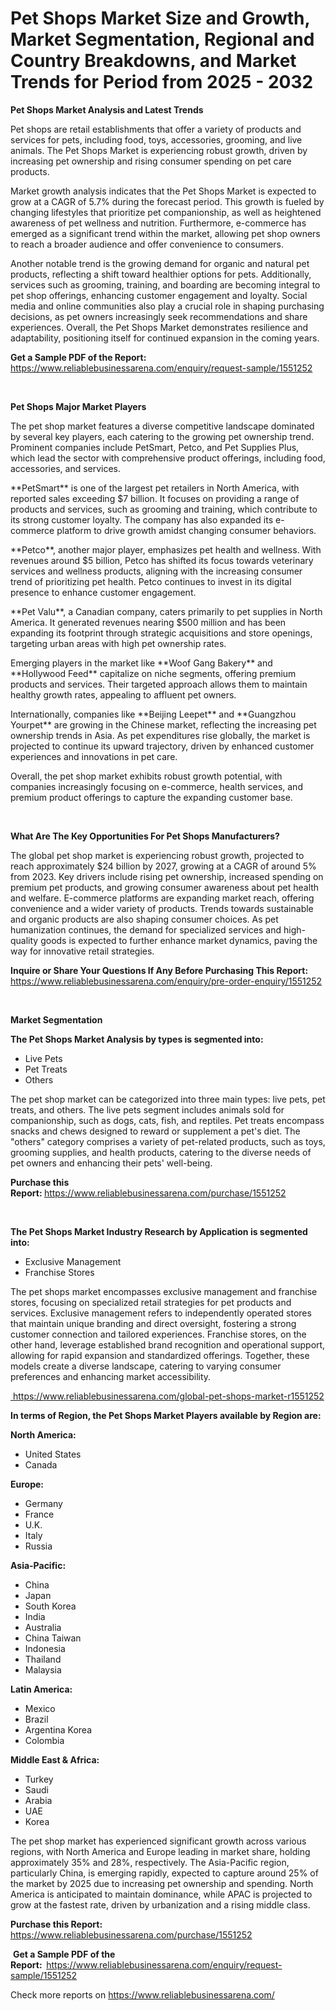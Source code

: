 <p><h1>Pet Shops Market Size and Growth, Market Segmentation, Regional and Country Breakdowns, and Market Trends for Period from 2025 -  2032</h1></p><p><strong>Pet Shops Market Analysis and Latest Trends</strong></p>
<p><p>Pet shops are retail establishments that offer a variety of products and services for pets, including food, toys, accessories, grooming, and live animals. The Pet Shops Market is experiencing robust growth, driven by increasing pet ownership and rising consumer spending on pet care products.</p><p>Market growth analysis indicates that the Pet Shops Market is expected to grow at a CAGR of 5.7% during the forecast period. This growth is fueled by changing lifestyles that prioritize pet companionship, as well as heightened awareness of pet wellness and nutrition. Furthermore, e-commerce has emerged as a significant trend within the market, allowing pet shop owners to reach a broader audience and offer convenience to consumers.</p><p>Another notable trend is the growing demand for organic and natural pet products, reflecting a shift toward healthier options for pets. Additionally, services such as grooming, training, and boarding are becoming integral to pet shop offerings, enhancing customer engagement and loyalty. Social media and online communities also play a crucial role in shaping purchasing decisions, as pet owners increasingly seek recommendations and share experiences. Overall, the Pet Shops Market demonstrates resilience and adaptability, positioning itself for continued expansion in the coming years.</p></p>
<p><strong>Get a Sample PDF of the Report:&nbsp;</strong> <a href="https://www.reliablebusinessarena.com/enquiry/request-sample/1551252?utm_campaign=2039&utm_medium=2&utm_source=Github&utm_content=ia&utm_term=09032025&utm_id=pet-shops">https://www.reliablebusinessarena.com/enquiry/request-sample/1551252</a></p>
<p>&nbsp;</p>
<p><strong>Pet Shops Major Market Players</strong></p>
<p><p>The pet shop market features a diverse competitive landscape dominated by several key players, each catering to the growing pet ownership trend. Prominent companies include PetSmart, Petco, and Pet Supplies Plus, which lead the sector with comprehensive product offerings, including food, accessories, and services.</p><p>**PetSmart** is one of the largest pet retailers in North America, with reported sales exceeding $7 billion. It focuses on providing a range of products and services, such as grooming and training, which contribute to its strong customer loyalty. The company has also expanded its e-commerce platform to drive growth amidst changing consumer behaviors.</p><p>**Petco**, another major player, emphasizes pet health and wellness. With revenues around $5 billion, Petco has shifted its focus towards veterinary services and wellness products, aligning with the increasing consumer trend of prioritizing pet health. Petco continues to invest in its digital presence to enhance customer engagement.</p><p>**Pet Valu**, a Canadian company, caters primarily to pet supplies in North America. It generated revenues nearing $500 million and has been expanding its footprint through strategic acquisitions and store openings, targeting urban areas with high pet ownership rates.</p><p>Emerging players in the market like **Woof Gang Bakery** and **Hollywood Feed** capitalize on niche segments, offering premium products and services. Their targeted approach allows them to maintain healthy growth rates, appealing to affluent pet owners.</p><p>Internationally, companies like **Beijing Leepet** and **Guangzhou Yourpet** are growing in the Chinese market, reflecting the increasing pet ownership trends in Asia. As pet expenditures rise globally, the market is projected to continue its upward trajectory, driven by enhanced customer experiences and innovations in pet care.</p><p>Overall, the pet shop market exhibits robust growth potential, with companies increasingly focusing on e-commerce, health services, and premium product offerings to capture the expanding customer base.</p></p>
<p>&nbsp;</p>
<p><strong>What Are The Key Opportunities For Pet Shops Manufacturers?</strong></p>
<p><p>The global pet shop market is experiencing robust growth, projected to reach approximately $24 billion by 2027, growing at a CAGR of around 5% from 2023. Key drivers include rising pet ownership, increased spending on premium pet products, and growing consumer awareness about pet health and welfare. E-commerce platforms are expanding market reach, offering convenience and a wider variety of products. Trends towards sustainable and organic products are also shaping consumer choices. As pet humanization continues, the demand for specialized services and high-quality goods is expected to further enhance market dynamics, paving the way for innovative retail strategies.</p></p>
<p><strong>Inquire or Share Your Questions If Any Before Purchasing This Report:</strong> <a href="https://www.reliablebusinessarena.com/enquiry/pre-order-enquiry/1551252?utm_campaign=2039&utm_medium=2&utm_source=Github&utm_content=ia&utm_term=09032025&utm_id=pet-shops">https://www.reliablebusinessarena.com/enquiry/pre-order-enquiry/1551252</a></p>
<p>&nbsp;</p>
<p><strong>Market Segmentation</strong></p>
<p><strong>The Pet Shops Market Analysis by types is segmented into:</strong></p>
<p><ul><li>Live Pets</li><li>Pet Treats</li><li>Others</li></ul></p>
<p><p>The pet shop market can be categorized into three main types: live pets, pet treats, and others. The live pets segment includes animals sold for companionship, such as dogs, cats, fish, and reptiles. Pet treats encompass snacks and chews designed to reward or supplement a pet's diet. The "others" category comprises a variety of pet-related products, such as toys, grooming supplies, and health products, catering to the diverse needs of pet owners and enhancing their pets' well-being.</p></p>
<p><strong>Purchase this Report:&nbsp;</strong><a href="https://www.reliablebusinessarena.com/purchase/1551252?utm_campaign=2039&utm_medium=2&utm_source=Github&utm_content=ia&utm_term=09032025&utm_id=pet-shops">https://www.reliablebusinessarena.com/purchase/1551252</a></p>
<p>&nbsp;</p>
<p><strong>The Pet Shops Market Industry Research by Application is segmented into:</strong></p>
<p><ul><li>Exclusive Management</li><li>Franchise Stores</li></ul></p>
<p><p>The pet shops market encompasses exclusive management and franchise stores, focusing on specialized retail strategies for pet products and services. Exclusive management refers to independently operated stores that maintain unique branding and direct oversight, fostering a strong customer connection and tailored experiences. Franchise stores, on the other hand, leverage established brand recognition and operational support, allowing for rapid expansion and standardized offerings. Together, these models create a diverse landscape, catering to varying consumer preferences and enhancing market accessibility.</p></p>
<p><a href="https://www.reliablebusinessarena.com/global-pet-shops-market-r1551252?utm_campaign=2039&utm_medium=2&utm_source=Github&utm_content=ia&utm_term=09032025&utm_id=pet-shops">&nbsp;https://www.reliablebusinessarena.com/global-pet-shops-market-r1551252</a></p>
<p><strong>In terms of Region, the Pet Shops Market Players available by Region are:</strong></p>
<p>
    <p> <strong> North America: </strong>
        <ul>
            <li>United States</li>
            <li>Canada</li>
        </ul>
        </p> 
    <p> <strong> Europe: </strong>
        <ul>
            <li>Germany</li>
            <li>France</li>
            <li>U.K.</li>
            <li>Italy</li>
            <li>Russia</li>
        </ul>
        </p> 
    <p> <strong> Asia-Pacific: </strong>
        <ul>
            <li>China</li>
            <li>Japan</li>
            <li>South Korea</li>
            <li>India</li>
            <li>Australia</li>
            <li>China Taiwan</li>
            <li>Indonesia</li>
            <li>Thailand</li>
            <li>Malaysia</li>
        </ul>
        </p> 
    <p> <strong> Latin America: </strong>
        <ul>
            <li>Mexico</li>
            <li>Brazil</li>
            <li>Argentina Korea</li>
            <li>Colombia</li>
        </ul>
        </p> 
    <p> <strong> Middle East & Africa: </strong>
        <ul>
            <li>Turkey</li>
            <li>Saudi</li>
            <li>Arabia</li>
            <li>UAE</li>
            <li>Korea</li>
        </ul>
    </p>
    </p>
<p><p>The pet shop market has experienced significant growth across various regions, with North America and Europe leading in market share, holding approximately 35% and 28%, respectively. The Asia-Pacific region, particularly China, is emerging rapidly, expected to capture around 25% of the market by 2025 due to increasing pet ownership and spending. North America is anticipated to maintain dominance, while APAC is projected to grow at the fastest rate, driven by urbanization and a rising middle class.</p></p>
<p><strong>Purchase this Report: </strong><a href="https://www.reliablebusinessarena.com/purchase/1551252?utm_campaign=2039&utm_medium=2&utm_source=Github&utm_content=ia&utm_term=09032025&utm_id=pet-shops">https://www.reliablebusinessarena.com/purchase/1551252</a></p>
<p>&nbsp;<strong>Get a Sample PDF of the Report:&nbsp;&nbsp;</strong><a href="https://www.reliablebusinessarena.com/enquiry/request-sample/1551252?utm_campaign=2039&utm_medium=2&utm_source=Github&utm_content=ia&utm_term=09032025&utm_id=pet-shops">https://www.reliablebusinessarena.com/enquiry/request-sample/1551252</a></p>
<p><strong></strong></p>
<p>Check more reports on <a href="https://www.reliablebusinessarena.com/?utm_campaign=2039&utm_medium=2&utm_source=Github&utm_content=ia&utm_term=09032025&utm_id=pet-shops">https://www.reliablebusinessarena.com/</a></p>